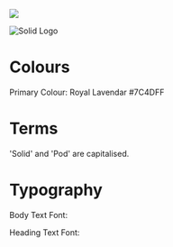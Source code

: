 [![](https://img.shields.io/badge/project-Solid-7C4DFF.svg?style=flat-square)](https://github.com/solid/solid)

![Solid Logo](https://avatars3.githubusercontent.com/u/14262490?v=3&s=200)

# Colours

Primary Colour: Royal Lavendar #7C4DFF 

#  Terms 

'Solid' and 'Pod' are capitalised. 

# Typography 

Body Text Font: 

Heading Text Font: 
